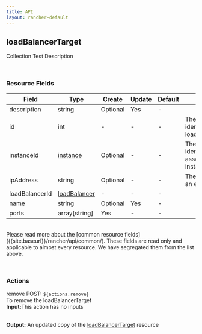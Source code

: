 ```yaml
---
title: API
layout: rancher-default
---
```


## loadBalancerTarget

Collection Test Description

​
### Resource Fields

Field | Type | Create | Update | Default | Notes
---|---|---|---|---|---
description | string | Optional | Yes | - | 
id | int | - | - | - | The unique identifier for the loadBalancerTarget
instanceId | [instance]({{site.baseurl}}/rancher/api/api-resources/instance/) | Optional | - | - | The unique identifier for the associated instance
ipAddress | string | Optional | - | - | The ip address for an external service
loadBalancerId | [loadBalancer]({{site.baseurl}}/rancher/api/api-resources/loadBalancer/) | - | - | - | 
name | string | Optional | Yes | - | 
ports | array[string] | Yes | - | - | 

<br>
Please read more about the [common resource fields]({{site.baseurl}}/rancher/api/common/). 
These fields are read only and applicable to almost every resource. We have segregated them from the list above.
​








​
### Actions

<span class="action">
<span class="header">
remove
<span class="headerright">POST:  <code>${actions.remove}</code></span>
</span>
<div class="action-contents">
To remove the loadBalancerTarget
<br>

<span class="input">
<strong>Input:</strong>This action has no inputs
<br>

<br>
</span>

<span class="output"><strong>Output:</strong> An updated copy of the <a href="/rancher/api/api-resources/loadBalancerTarget/">loadBalancerTarget</a> resource
</span>
</div>
</span>
</span>
</span>

